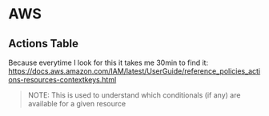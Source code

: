 # AWS

## Actions Table

Because everytime I look for this it takes me 30min to find it: https://docs.aws.amazon.com/IAM/latest/UserGuide/reference_policies_actions-resources-contextkeys.html
> NOTE: This is used to understand which conditionals (if any) are available for a given resource
